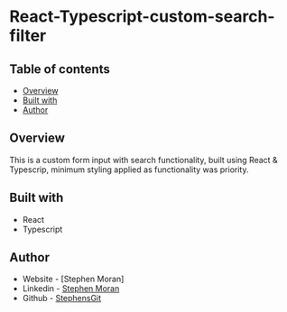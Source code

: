 # React-Typescript-custom-search-filter

## Table of contents

- [Overview](#overview)
- [Built with](#built-with)
- [Author](#author)

## Overview

This is a custom form input with search functionality, built using React & Typescrip, minimum styling applied as functionality was priority. 



## Built with

- React
- Typescript

## Author

- Website - [Stephen Moran]
- Linkedin - [Stephen Moran](https://www.linkedin.com/in/stephen-moran-/)
- Github - [StephensGit](https://github.com/StephensGit)

